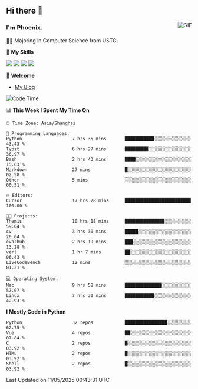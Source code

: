 ## Hi there 👋
<img align="right" alt="GIF" src="https://raw.githubusercontent.com/JoeyBling/JoeyBling/master/pic/pusheencode.gif" />

### I'm Phoenix.

👨‍🎓 Majoring in Computer Science from USTC.

🌟 **My Skills**

![](https://img.shields.io/badge/-Python-3e74a2?style=flat-square&logo=Python&logoColor=fff)
![](https://img.shields.io/badge/-C++-9f62a5?style=flat&logo=cplusplus&logoColor=white)
![](https://img.shields.io/badge/-Linux-185886?style=flat-square&logo=Linux&logoColor=fff)
![](https://img.shields.io/badge/-Rust-ff4136?style=flat-square&logo=Rust&logoColor=fff)

💬 **Welcome**

- [My Blog](https://ysy-phoenix.github.io/)

<!--START_SECTION:waka-->
![Code Time](http://img.shields.io/badge/Code%20Time-1%2C501%20hrs%2018%20mins-blue)

📊 **This Week I Spent My Time On** 

```text
🕑︎ Time Zone: Asia/Shanghai

💬 Programming Languages: 
Python                   7 hrs 35 mins       ███████████░░░░░░░░░░░░░░   43.43 % 
Typst                    6 hrs 27 mins       █████████░░░░░░░░░░░░░░░░   36.97 % 
Bash                     2 hrs 43 mins       ████░░░░░░░░░░░░░░░░░░░░░   15.63 % 
Markdown                 27 mins             █░░░░░░░░░░░░░░░░░░░░░░░░   02.58 % 
Other                    5 mins              ░░░░░░░░░░░░░░░░░░░░░░░░░   00.51 % 

🔥 Editors: 
Cursor                   17 hrs 28 mins      █████████████████████████   100.00 % 

🐱‍💻 Projects: 
Themis                   10 hrs 18 mins      ███████████████░░░░░░░░░░   59.04 % 
cv                       3 hrs 30 mins       █████░░░░░░░░░░░░░░░░░░░░   20.04 % 
evalhub                  2 hrs 19 mins       ███░░░░░░░░░░░░░░░░░░░░░░   13.28 % 
verl                     1 hr 7 mins         ██░░░░░░░░░░░░░░░░░░░░░░░   06.43 % 
LiveCodeBench            12 mins             ░░░░░░░░░░░░░░░░░░░░░░░░░   01.21 % 

💻 Operating System: 
Mac                      9 hrs 58 mins       ██████████████░░░░░░░░░░░   57.07 % 
Linux                    7 hrs 30 mins       ███████████░░░░░░░░░░░░░░   42.93 % 
```

**I Mostly Code in Python** 

```text
Python                   32 repos            ████████████████░░░░░░░░░   62.75 % 
Vue                      4 repos             ██░░░░░░░░░░░░░░░░░░░░░░░   07.84 % 
C                        2 repos             █░░░░░░░░░░░░░░░░░░░░░░░░   03.92 % 
HTML                     2 repos             █░░░░░░░░░░░░░░░░░░░░░░░░   03.92 % 
Shell                    2 repos             █░░░░░░░░░░░░░░░░░░░░░░░░   03.92 % 
```




 Last Updated on 11/05/2025 00:43:31 UTC
<!--END_SECTION:waka-->

<!--
**ysy-phoenix/ysy-phoenix** is a ✨ _special_ ✨ repository because its `README.md` (this file) appears on your GitHub profile.

Here are some ideas to get you started:

- 🔭 I’m currently working on ...
- 🌱 I’m currently learning ...
- 👯 I’m looking to collaborate on ...
- 🤔 I’m looking for help with ...
- 💬 Ask me about ...
- 📫 How to reach me: ...
- 😄 Pronouns: ...
- ⚡ Fun fact: ...
-->
